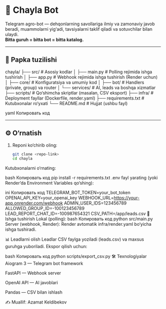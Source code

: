 # 🌱 Chayla Bot

Telegram agro-bot — dehqonlarning savollariga ilmiy va zamonaviy javob beradi, 
muammolarni yig‘adi, tavsiyalarni taklif qiladi va sotuvchilar bilan ulaydi.  
**Bitta guruh = bitta bot = bitta katalog.**

---

## 📂 Papka tuzilishi
chayla/
├── src/ # Asosiy kodlar
│ ├── main.py # Polling rejimida ishga tushirish
│ ├── app.py # Webhook rejimida ishga tushirish (Render uchun)
│ ├── core/ # Konfiguratsiya va umumiy kod
│ ├── bot/ # Handlers (private, group) va router
│ └── services/ # AI, leads va boshqa xizmatlar
├── scripts/ # Qo‘shimcha skriptlar (masalan, CSV eksport)
├── infra/ # Deployment fayllar (Dockerfile, render.yaml)
├── requirements.txt # Kutubxonalar ro‘yxati
└── README.md # Hujjat (ushbu fayl)

yaml
Копировать код

---

## ⚙️ O‘rnatish
1. Reponi ko‘chirib oling:
   ```bash
   git clone <repo-link>
   cd chayla
Kutubxonalarni o‘rnating:

bash
Копировать код
pip install -r requirements.txt
.env fayl yarating (yoki Render’da Environment Variables qo‘shing):

ini
Копировать код
TELEGRAM_BOT_TOKEN=your_bot_token
OPENAI_API_KEY=your_openai_key
WEBHOOK_URL=https://your-app.onrender.com/webhook
ADMIN_USER_IDS=123456789
ALLOWED_GROUP_ID=-100123456789
LEAD_REPORT_CHAT_ID=-100987654321
CSV_PATH=/app/leads.csv
🚀 Ishga tushirish
Lokal (polling):
bash
Копировать код
python src/main.py
Server (webhook, Render):
Render avtomatik infra/render.yaml bo‘yicha ishga tushiradi.

📊 Leadlarni olish
Leadlar CSV faylga yoziladi (leads.csv) va maxsus guruhga yuboriladi.
Ekspor qilish uchun:

bash
Копировать код
python scripts/export_csv.py
🛠 Texnologiyalar
Aiogram 3 — Telegram bot framework

FastAPI — Webhook server

OpenAI API — AI javoblari

Pandas — CSV bilan ishlash

✍️ Muallif: Azamat Keldibekov
